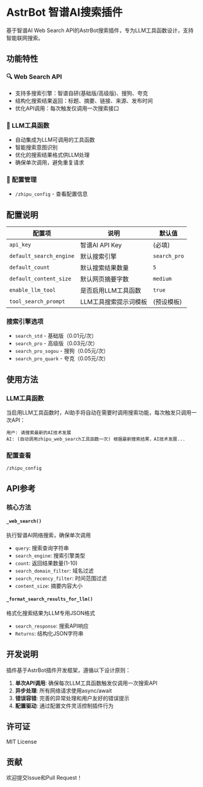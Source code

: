 # AstrBot 智谱AI搜索插件

基于智谱AI Web Search API的AstrBot搜索插件，专为LLM工具函数设计，支持智能联网搜索。

## 功能特性

### 🔍 Web Search API

- 支持多搜索引擎：智谱自研(基础版/高级版)、搜狗、夸克
- 结构化搜索结果返回：标题、摘要、链接、来源、发布时间
- 优化API调用：每次触发仅调用一次搜索接口

### 🤖 LLM工具函数

- 自动集成为LLM可调用的工具函数
- 智能搜索意图识别
- 优化的搜索结果格式供LLM处理
- 确保单次调用，避免重复请求

### 💬 配置管理

- `/zhipu_config` - 查看配置信息

## 配置说明

| 配置项 | 说明 | 默认值 |
|-------|------|--------|
| `api_key` | 智谱AI API Key | (必填) |
| `default_search_engine` | 默认搜索引擎 | `search_pro` |
| `default_count` | 默认搜索结果数量 | `5` |
| `default_content_size` | 默认网页摘要字数 | `medium` |
| `enable_llm_tool` | 是否启用LLM工具函数 | `true` |
| `tool_search_prompt` | LLM工具搜索提示词模板 | (预设模板) |

### 搜索引擎选项

- `search_std` - 基础版（0.01元/次）
- `search_pro` - 高级版（0.03元/次）
- `search_pro_sogou` - 搜狗（0.05元/次）  
- `search_pro_quark` - 夸克（0.05元/次）

## 使用方法

### LLM工具函数

当启用LLM工具函数时，AI助手将自动在需要时调用搜索功能，每次触发只调用一次API：

```
用户: 请搜索最新的AI技术发展
AI: (自动调用zhipu_web_search工具函数一次) 根据最新搜索结果，AI技术发展...
```

### 配置查看

```
/zhipu_config
```

## API参考

### 核心方法

#### `_web_search()`

执行智谱AI网络搜索，确保单次调用

- `query`: 搜索查询字符串
- `search_engine`: 搜索引擎类型
- `count`: 返回结果数量(1-10)
- `search_domain_filter`: 域名过滤
- `search_recency_filter`: 时间范围过滤
- `content_size`: 摘要内容大小

#### `_format_search_results_for_llm()`

格式化搜索结果为LLM专用JSON格式

- `search_response`: 搜索API响应
- `Returns`: 结构化JSON字符串

## 开发说明

插件基于AstrBot插件开发框架，遵循以下设计原则：

1. **单次API调用**: 确保每次LLM工具函数触发仅调用一次搜索API
2. **异步处理**: 所有网络请求使用async/await
3. **错误容错**: 完善的异常处理和用户友好的错误提示
4. **配置驱动**: 通过配置文件灵活控制插件行为

## 许可证

MIT License

## 贡献

欢迎提交Issue和Pull Request！